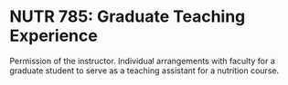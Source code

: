 # NUTR 785: Graduate Teaching Experience

Permission of the instructor. Individual arrangements with faculty for a graduate student to serve as a teaching assistant for a nutrition course.